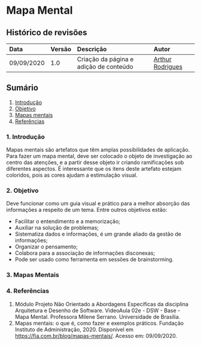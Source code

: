 # Mapa Mental

## Histórico de revisões

|Data|Versão|Descrição|Autor|
|:---|:---|:---|:---|
|09/09/2020|1.0|Criação da página e adição de conteúdo |[Arthur Rodrigues](https://github.com/arthurarp)|



## Sumário

1. [Introdução](#1-introdução)
2. [Objetivo](#2-objetivo)
3. [Mapas mentais](#3-mapas-mentais)
4. [Referências](#4-referências)


### 1. Introdução
Mapas mentais são artefatos que têm amplas possibilidades de aplicação. Para fazer um mapa mental, deve ser colocado o objeto de investigação ao centro das atenções, e a partir desse objeto ir criando ramificações sob diferentes aspectos. É interessante que os itens deste artefato estejam coloridos, pois as cores ajudam a estimulação visual.


### 2. Objetivo

Deve funcionar como um guia visual e prático para a melhor absorção das informações a respeito de um tema. Entre outros objetivos estão:

- Facilitar o entendimento e a memorização;
- Auxiliar na solução de problemas;
- Sistematiza dados e informações, é um grande aliado da gestão de informações;
- Organizar o pensamento;
- Colabora para a associação de informações disconexas;
- Pode ser usado como ferramenta em sessões de brainstorming.




### 3. Mapas Mentais




### 4. Referências

1. Módulo Projeto Não Orientado a Abordagens Específicas da disciplina Arquitetura e Desenho de Software. VideoAula 02e - DSW - Base - Mapa Mental. Professora Milene Serrano. Universidade de Brasília.
2. Mapas mentais: o que é, como fazer e exemplos práticos. Fundação Instituto de Administração, 2020. Disponível em <https://fia.com.br/blog/mapas-mentais/>. Acesso em: 09/09/2020.